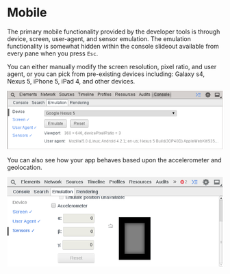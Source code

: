 Mobile
======
The primary mobile functionality provided by the developer tools is through device, screen, user-agent, and sensor emulation. The emulation functionality is somewhat hidden within the console slideout available from every pane when you press `Esc`. 

You can either manually modify the screen resolution, pixel ratio, and user agent, or you can pick from pre-existing devices including: Galaxy s4, Nexus 5, iPhone 5, iPad 4, and other devices. 

![Audits](../mobile/emulation1.png)

You can also see how your app behaves based upon the accelerometer and geolocation.

![Audits](../mobile/accelerometer.gif)